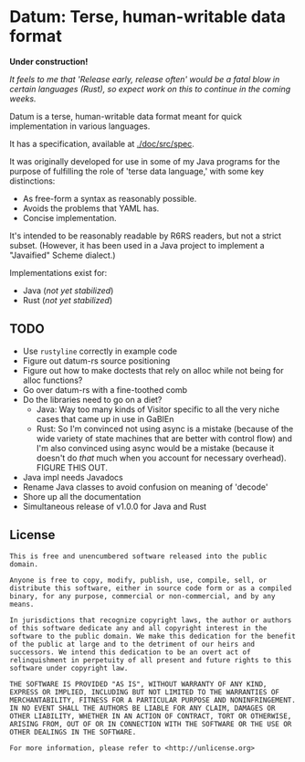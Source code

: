 # Datum: Terse, human-writable data format

**Under construction!**

_It feels to me that 'Release early, release often' would be a fatal blow in certain languages (Rust), so expect work on this to continue in the coming weeks._

Datum is a terse, human-writable data format meant for quick implementation in various languages.

It has a specification, available at [./doc/src/spec](./doc/src/spec).

It was originally developed for use in some of my Java programs for the purpose of fulfilling the role of 'terse data language,' with some key distinctions:

* As free-form a syntax as reasonably possible.
* Avoids the problems that YAML has.
* Concise implementation.

It's intended to be reasonably readable by R6RS readers, but not a strict subset. (However, it has been used in a Java project to implement a "Javaified" Scheme dialect.)

Implementations exist for:

* Java (*not yet stabilized*)
* Rust (*not yet stabilized*)

## TODO

* Use `rustyline` correctly in example code
* Figure out datum-rs source positioning
* Figure out how to make doctests that rely on alloc while not being for alloc functions?
* Go over datum-rs with a fine-toothed comb
* Do the libraries need to go on a diet?
    * Java: Way too many kinds of Visitor specific to all the very niche cases that came up in use in GaBIEn
    * Rust: So I'm convinced not using async is a mistake (because of the wide variety of state machines that are better with control flow) and I'm also convinced using async would be a mistake (because it doesn't do *that* much when you account for necessary overhead). FIGURE THIS OUT.
* Java impl needs Javadocs
* Rename Java classes to avoid confusion on meaning of 'decode'
* Shore up all the documentation
* Simultaneous release of v1.0.0 for Java and Rust

## License

```
This is free and unencumbered software released into the public domain.

Anyone is free to copy, modify, publish, use, compile, sell, or
distribute this software, either in source code form or as a compiled
binary, for any purpose, commercial or non-commercial, and by any
means.

In jurisdictions that recognize copyright laws, the author or authors
of this software dedicate any and all copyright interest in the
software to the public domain. We make this dedication for the benefit
of the public at large and to the detriment of our heirs and
successors. We intend this dedication to be an overt act of
relinquishment in perpetuity of all present and future rights to this
software under copyright law.

THE SOFTWARE IS PROVIDED "AS IS", WITHOUT WARRANTY OF ANY KIND,
EXPRESS OR IMPLIED, INCLUDING BUT NOT LIMITED TO THE WARRANTIES OF
MERCHANTABILITY, FITNESS FOR A PARTICULAR PURPOSE AND NONINFRINGEMENT.
IN NO EVENT SHALL THE AUTHORS BE LIABLE FOR ANY CLAIM, DAMAGES OR
OTHER LIABILITY, WHETHER IN AN ACTION OF CONTRACT, TORT OR OTHERWISE,
ARISING FROM, OUT OF OR IN CONNECTION WITH THE SOFTWARE OR THE USE OR
OTHER DEALINGS IN THE SOFTWARE.

For more information, please refer to <http://unlicense.org>
```
